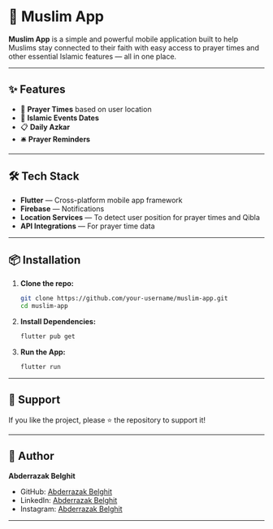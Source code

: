 # 📱 Muslim App

**Muslim App** is a simple and powerful mobile application built to help Muslims stay connected to their faith with easy access to prayer times and other essential Islamic features — all in one place.

---

## ✨ Features

- 🕋 **Prayer Times** based on user location
- 📆 **Islamic Events Dates** 
- 📋 **Daily Azkar** 
- 🛎 **Prayer Reminders** 

---

## 🛠 Tech Stack

- **Flutter** — Cross-platform mobile app framework
- **Firebase** — Notifications
- **Location Services** — To detect user position for prayer times and Qibla
- **API Integrations** — For prayer time data

---

## 📦 Installation

1. **Clone the repo:**
   ```bash
   git clone https://github.com/your-username/muslim-app.git
   cd muslim-app

2. **Install Dependencies:**
   ```bash
   flutter pub get

3. **Run the App:**
   ```bash
   flutter run

---

## 🤝 Support

If you like the project, please ⭐ the repository to support it!

---

## 🧠 Author

**Abderrazak Belghit**  
- GitHub: [Abderrazak Belghit](https://github.com/Rezgii)  
- LinkedIn: [Abderrazak Belghit](https://www.linkedin.com/in/abderrazak-belghit-017b29278/)
- Instagram: [Abderrazak Belghit](https://www.instagram.com/abderrazak_belghit/)  
---
